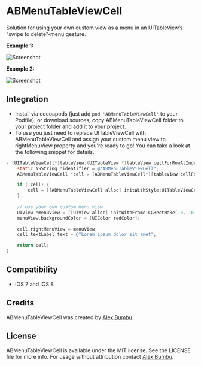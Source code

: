 # ABMenuTableViewCell

Solution for using your own custom view as a menu in an UITableView’s “swipe to delete”-menu gesture.

**Example 1:**

![Screenshot](https://github.com/alexbumbu/ABMenuTableViewCell/blob/master/sample_1.png?raw=true)

**Example 2:**

![Screenshot](https://github.com/alexbumbu/ABMenuTableViewCell/blob/master/sample_2.png?raw=true)

## Integration

* Install via cocoapods (just add ```pod 'ABMenuTableViewCell'``` to your Podfile), or download sources, copy ABMenuTableViewCell folder to your project folder and add it to your project.  
* To use you just need to replace UITableViewCell with ABMenuTableViewCell and assign your custom menu view to rightMenuView property and you're ready to go! You can take a look at the following snippet for details.

```objective-c
- (UITableViewCell*)tableView:(UITableView *)tableView cellForRowAtIndexPath:(NSIndexPath *)indexPath {
    static NSString *identifier = @"ABMenuTableViewCell";
    ABMenuTableViewCell *cell = (ABMenuTableViewCell*)[tableView cellForRowAtIndexPath:indexPath];

    if (!cell) {
        cell = [[ABMenuTableViewCell alloc] initWithStyle:UITableViewCellStyleDefault reuseIdentifier:identifier];
    }
    
    // use your own custom menu view
    UIView *menuView = [[UIView alloc] initWithFrame:CGRectMake(.0, .0, 160.0, 44.0)];
    menuView.backgroundColor = [UIColor redColor];

    cell.rightMenuView = menuView;
    cell.textLabel.text = @"Lorem ipsum dolor sit amet";

    return cell;
}
```

## Compatibility

* iOS 7 and iOS 8

## Credits

ABMenuTableViewCell was created by [Alex Bumbu](https://github.com/alexbumbu).

## License

ABMenuTableViewCell is available under the MIT license. See the LICENSE file for more info.
For usage without attribution contact [Alex Bumbu](mailto:alex.bumbu@gmail.com).
